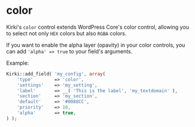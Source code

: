# color

Kirki's `color` control extends WordPress Core's color control, allowing you to select not only `HEX` colors but also `RGBA` colors.

If you want to enable the alpha layer (opavity) in your color controls, you can add `'alpha' => true` to your field's arguments.

Example:

```php
Kirki::add_field( 'my_config', array(
    'type'        => 'color',
    'settings'    => 'my_setting',
    'label'       => __( 'This is the label', 'my_textdomain' ),
    'section'     => 'my_section',
    'default'     => '#0088CC',
    'priority'    => 10,
    'alpha'       => true,
) );
```
